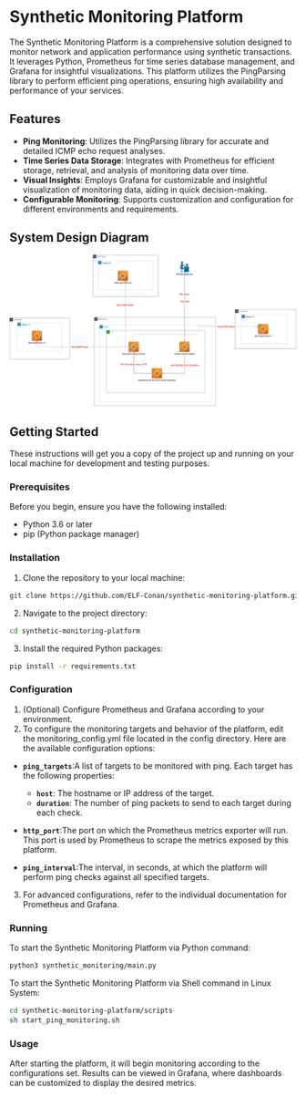 # Synthetic Monitoring Platform

The Synthetic Monitoring Platform is a comprehensive solution designed to monitor network and application performance using synthetic transactions. It leverages Python, Prometheus for time series database management, and Grafana for insightful visualizations. This platform utilizes the PingParsing library to perform efficient ping operations, ensuring high availability and performance of your services.

## Features

- **Ping Monitoring**: Utilizes the PingParsing library for accurate and detailed ICMP echo request analyses.
- **Time Series Data Storage**: Integrates with Prometheus for efficient storage, retrieval, and analysis of monitoring data over time.
- **Visual Insights**: Employs Grafana for customizable and insightful visualization of monitoring data, aiding in quick decision-making.
- **Configurable Monitoring**: Supports customization and configuration for different environments and requirements.

## System Design Diagram

![System Design](system_design_diagram.jpg)

## Getting Started

These instructions will get you a copy of the project up and running on your local machine for development and testing purposes.

### Prerequisites

Before you begin, ensure you have the following installed:
- Python 3.6 or later
- pip (Python package manager)

### Installation

1. Clone the repository to your local machine:

```bash
git clone https://github.com/ELF-Conan/synthetic-monitoring-platform.git
```

2. Navigate to the project directory:

```bash
cd synthetic-monitoring-platform
```

3. Install the required Python packages:

```bash
pip install -r requirements.txt
```

### Configuration
1. (Optional) Configure Prometheus and Grafana according to your environment.
2. To configure the monitoring targets and behavior of the platform, edit the monitoring_config.yml file located in the config directory. Here are the available configuration options:

- **`ping_targets`**:A list of targets to be monitored with ping. Each target has the following properties:
  - **`host`**: The hostname or IP address of the target.
  - **`duration`**: The number of ping packets to send to each target during each check.

- **`http_port`**:The port on which the Prometheus metrics exporter will run. This port is used by Prometheus to scrape the metrics exposed by this platform.

- **`ping_interval`**:The interval, in seconds, at which the platform will perform ping checks against all specified targets.

3. For advanced configurations, refer to the individual documentation for Prometheus and Grafana.


### Running
To start the Synthetic Monitoring Platform via Python command:
```bash
python3 synthetic_monitoring/main.py
```

To start the Synthetic Monitoring Platform via Shell command in Linux System:
```bash
cd synthetic-monitoring-platform/scripts
sh start_ping_monitoring.sh
```

### Usage
After starting the platform, it will begin monitoring according to the configurations set. Results can be viewed in Grafana, where dashboards can be customized to display the desired metrics.

